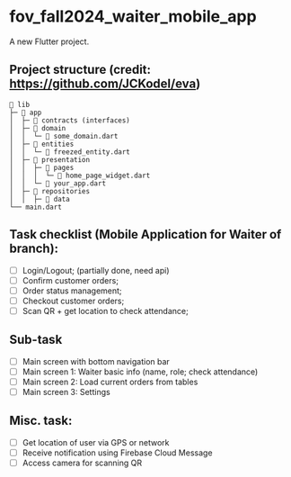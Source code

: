 # fov_fall2024_waiter_mobile_app

A new Flutter project.

## Project structure (credit: https://github.com/JCKodel/eva)
```
📁 lib
├─ 📁 app
│  ├─ 📁 contracts (interfaces)
│  ├─ 📁 domain
│  │  └─ 📄 some_domain.dart
│  ├─ 📁 entities
│  │  └─ 📄 freezed_entity.dart
│  ├─ 📁 presentation
│  │  ├─ 📁 pages
│  │  │  └─ 📄 home_page_widget.dart
│  │  └─ 📄 your_app.dart
│  ├─ 📁 repositories
│  │  ├─ 📁 data
└── main.dart
```
## Task checklist (Mobile Application for Waiter of branch):
 - [ ]	Login/Logout; (partially done, need api)
 - [ ]	Confirm customer orders;
 - [ ]	Order status management;
 - [ ]	Checkout customer orders;
 - [ ]	Scan QR + get location to check attendance;

## Sub-task
 - [ ]	Main screen with bottom navigation bar
 - [ ]	Main screen 1: Waiter basic info (name, role; check attendance)
 - [ ]	Main screen 2: Load current orders from tables
 - [ ]	Main screen 3: Settings

## Misc. task:
 - [ ]	Get location of user via GPS or network
 - [ ]	Receive notification using Firebase Cloud Message
 - [ ]	Access camera for scanning QR